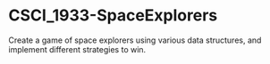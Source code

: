 # CSCI_1933-SpaceExplorers
Create a game of space explorers using various data structures, and implement different strategies to win. 
